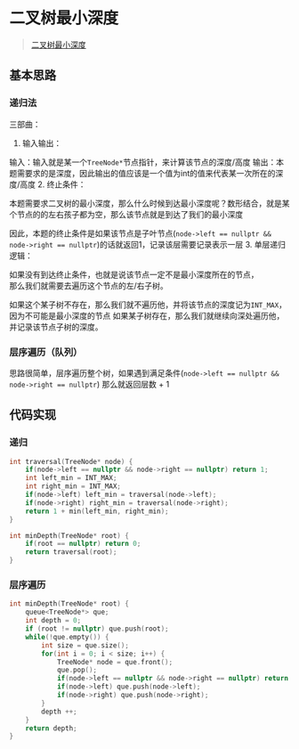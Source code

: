 # 二叉树最小深度

> [二叉树最小深度](https://leetcode.cn/problems/minimum-depth-of-binary-tree/)

## 基本思路

### 递归法

三部曲：

1. 输入输出：

输入：输入就是某一个`TreeNode*`节点指针，来计算该节点的深度/高度
输出：本题需要求的是深度，因此输出的值应该是一个值为int的值来代表某一次所在的深度/高度
2. 终止条件：

本题需要求二叉树的最小深度，那么什么时候到达最小深度呢？数形结合，就是某个节点的的左右孩子都为空，那么该节点就是到达了我们的最小深度

因此，本题的终止条件是如果该节点是子叶节点(`node->left == nullptr && node->right == nullptr`)的话就返回1，记录该层需要记录表示一层
3. 单层递归逻辑：

如果没有到达终止条件，也就是说该节点一定不是最小深度所在的节点，\
那么我们就需要去遍历这个节点的左/右子树。

如果这个某子树不存在，那么我们就不遍历他，并将该节点的深度记为`INT_MAX`，因为不可能是最小深度的节点
如果某子树存在，那么我们就继续向深处遍历他，并记录该节点子树的深度。

### 层序遍历（队列）

思路很简单，层序遍历整个树，如果遇到满足条件(`node->left == nullptr && node->right == nullptr`)
那么就返回层数 + 1

## 代码实现

### 递归

```cpp
int traversal(TreeNode* node) {
    if(node->left == nullptr && node->right == nullptr) return 1;
    int left_min = INT_MAX;
    int right_min = INT_MAX;
    if(node->left) left_min = traversal(node->left);
    if(node->right) right_min = traversal(node->right);
    return 1 + min(left_min, right_min);
}

int minDepth(TreeNode* root) {
    if(root == nullptr) return 0;
    return traversal(root);
}
```

### 层序遍历

```cpp
int minDepth(TreeNode* root) {
    queue<TreeNode*> que;
    int depth = 0;
    if (root != nullptr) que.push(root);
    while(!que.empty()) {
        int size = que.size();
        for(int i = 0; i < size; i++) {
            TreeNode* node = que.front();
            que.pop();
            if(node->left == nullptr && node->right == nullptr) return depth + 1;
            if(node->left) que.push(node->left);
            if(node->right) que.push(node->right);
        }
        depth ++;
    }
    return depth;
}
```
